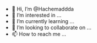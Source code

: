 - 👋 Hi, I’m @Hachemaddda
- 👀 I’m interested in ...
- 🌱 I’m currently learning ...
- 💞️ I’m looking to collaborate on ...
- 📫 How to reach me ...

<!---
Hachemaddda/Hachemaddda is a ✨ special ✨ repository because its `README.md` (this file) appears on your GitHub profile.
You can click the Preview link to take a look at your changes.
--->
